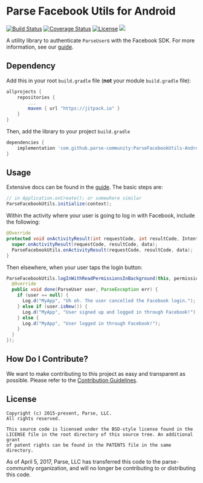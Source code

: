 # Parse Facebook Utils for Android
[![Build Status][build-status-svg]][build-status-link]
[![Coverage Status][coverage-status-svg]][coverage-status-link]
[![License][license-svg]][license-link]
[![](https://jitpack.io/v/parse-community/ParseFacebookUtils-Android.svg)](https://jitpack.io/#parse-community/ParseFacebookUtils-Android)

A utility library to authenticate `ParseUser`s with the Facebook SDK. For more information, see our [guide][guide].

## Dependency

Add this in your root `build.gradle` file (**not** your module `build.gradle` file):

```gradle
allprojects {
	repositories {
		...
		maven { url "https://jitpack.io" }
	}
}
```

Then, add the library to your project `build.gradle`
```gradle
dependencies {
    implementation 'com.github.parse-community:ParseFacebookUtils-Android:latest.version.here'
}
```

## Usage
Extensive docs can be found in the [guide][guide]. The basic steps are:
```java
// in Application.onCreate(); or somewhere similar
ParseFacebookUtils.initialize(context);
```
Within the activity where your user is going to log in with Facebook, include the following:
```java
@Override
protected void onActivityResult(int requestCode, int resultCode, Intent data) {
  super.onActivityResult(requestCode, resultCode, data);
  ParseFacebookUtils.onActivityResult(requestCode, resultCode, data);
}
```
Then elsewhere, when your user taps the login button:
```java
ParseFacebookUtils.logInWithReadPermissionsInBackground(this, permissions, new LogInCallback() {
  @Override
  public void done(ParseUser user, ParseException err) {
    if (user == null) {
      Log.d("MyApp", "Uh oh. The user cancelled the Facebook login.");
    } else if (user.isNew()) {
      Log.d("MyApp", "User signed up and logged in through Facebook!");
    } else {
      Log.d("MyApp", "User logged in through Facebook!");
    }
  }
});
```

## How Do I Contribute?
We want to make contributing to this project as easy and transparent as possible. Please refer to the [Contribution Guidelines](https://github.com/parse-community/Parse-SDK-Android/blob/master/CONTRIBUTING.md).

## License
    Copyright (c) 2015-present, Parse, LLC.
    All rights reserved.

    This source code is licensed under the BSD-style license found in the
    LICENSE file in the root directory of this source tree. An additional grant
    of patent rights can be found in the PATENTS file in the same directory.

As of April 5, 2017, Parse, LLC has transferred this code to the parse-community organization, and will no longer be contributing to or distributing this code.

 [guide]: https://docs.parseplatform.org/android/guide/#facebook-users

 [build-status-svg]: https://travis-ci.org/parse-community/ParseFacebookUtils-Android.svg?branch=master
 [build-status-link]: https://travis-ci.org/parse-community/ParseFacebookUtils-Android

 [coverage-status-svg]: https://img.shields.io/codecov/c/github/parse-community/ParseFacebookUtils-Android/master.svg
 [coverage-status-link]: https://coveralls.io/github/parse-community/ParseFacebookUtils-Android?branch=master

 [license-svg]: https://img.shields.io/badge/license-BSD-lightgrey.svg
 [license-link]: https://github.com/parse-community/ParseFacebookUtils-Android/blob/master/LICENSE
